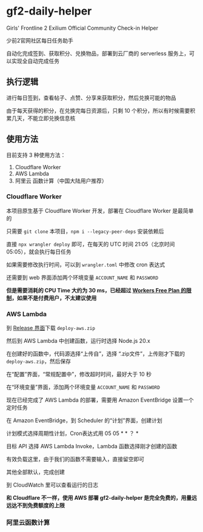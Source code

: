 # gf2-daily-helper
Girls' Frontline 2 Exilium Official Community Check-in Helper

少前2官网社区每日任务助手

自动化完成签到、获取积分、兑换物品，部署到云厂商的 serverless 服务上，可以实现全自动完成任务

## 执行逻辑
进行每日签到，查看帖子、点赞、分享来获取积分，然后兑换可能的物品

由于每天获得的积分，在兑换完每日资源后，只剩 10 个积分，所以有时候需要积累几天，不能立即兑换信息核

## 使用方法
目前支持 3 种使用方法：
1. Cloudflare Worker
2. AWS Lambda
3. 阿里云 函数计算（中国大陆用户推荐）

### Cloudflare Worker
本项目原生基于 Cloudflare Worker 开发，部署在 Cloudflare Worker 是最简单的

只需要 `git clone` 本项目，`npm i --legacy-peer-deps` 安装依赖后

直接 `npx wrangler deploy` 即可，在每天的 UTC 时间 21:05（北京时间 05:05），就会执行每日任务

如果需要修改执行时间，可以到 `wrangler.toml` 中修改 cron 表达式

还需要到 web 界面添加两个环境变量 `ACCOUNT_NAME` 和 `PASSWORD`

**但是需要消耗的 CPU Time 大约为 30 ms，已经超过 [Workers Free Plan 的限制](https://developers.cloudflare.com/workers/platform/pricing/#workers)，如果不是付费用户，不太建议使用**

### AWS Lambda
到 [Release 界面](https://github.com/chesha1/gf2-daily-helper/releases)下载 `deploy-aws.zip`

然后到 AWS Lambda 中创建函数，运行时选择 Node.js 20.x

在创建好的函数中，代码源选择“上传自”，选择 “.zip文件”，上传刚才下载的 `deploy-aws.zip`，然后保存

在“配置”界面，“常规配置中”，修改超时时间，最好大于 10 秒

在“环境变量”界面，添加两个环境变量 `ACCOUNT_NAME` 和 `PASSWORD`

现在已经完成了 AWS Lambda 的部署，需要用 Amazon EventBridge 设置一个定时任务

在 Amazon EventBridge，到 Scheduler 的“计划”界面，创建计划

计划模式选择周期性计划，Cron表达式用 05 05 * * ？ *

目标 API 选择 AWS Lambda Invoke，Lambda 函数选择刚才创建的函数

有效负载这里，由于我们的函数不需要输入，直接留空即可

其他全部默认，完成创建

到 CloudWatch 里可以查看运行的日志

**和 Cloudflare 不一样，使用 AWS 部署 gf2-daily-helper 是完全免费的，用量远远达不到免费额度的上限**

### 阿里云函数计算
